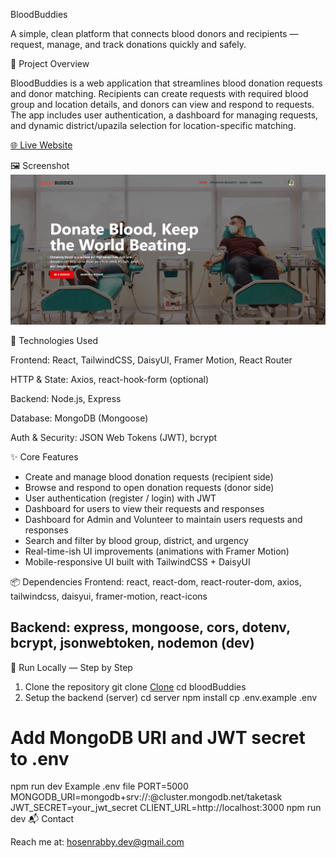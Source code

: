 BloodBuddies

A simple, clean platform that connects blood donors and recipients — request, manage, and track donations quickly and safely.

🔎 Project Overview

BloodBuddies is a web application that streamlines blood donation requests and donor matching. Recipients can create requests with required blood group and location details, and donors can view and respond to requests. The app includes user authentication, a dashboard for managing requests, and dynamic district/upazila selection for location-specific matching.

[🌐 Live Website](https://blood-buddies.netlify.app/)

🖼 Screenshot
![BloodBuddies — screenshot](./public/Screenshot.png)

🧰 Technologies Used

Frontend: React, TailwindCSS, DaisyUI, Framer Motion, React Router

HTTP & State: Axios, react-hook-form (optional)

Backend: Node.js, Express

Database: MongoDB (Mongoose)

Auth & Security: JSON Web Tokens (JWT), bcrypt

✨ Core Features

- Create and manage blood donation requests (recipient side)
- Browse and respond to open donation requests (donor side)
- User authentication (register / login) with JWT
- Dashboard for users to view their requests and responses
- Dashboard for Admin and Volunteer to maintain users requests and responses
- Search and filter by blood group, district, and urgency
- Real-time-ish UI improvements (animations with Framer Motion)
- Mobile-responsive UI built with TailwindCSS + DaisyUI

📦 Dependencies
Frontend: react, react-dom, react-router-dom, axios, tailwindcss, daisyui, framer-motion, react-icons

Backend: express, mongoose, cors, dotenv, bcrypt, jsonwebtoken, nodemon (dev)
---
🚀 Run Locally — Step by Step
1. Clone the repository
git clone [Clone](https://github.com/hosenrabby/bloodBuddies-client.git)
cd bloodBuddies
2. Setup the backend (server)
cd server
npm install
cp .env.example .env
# Add MongoDB URI and JWT secret to .env
npm run dev
Example .env file
PORT=5000
MONGODB_URI=mongodb+srv://<user>:<pass>@cluster.mongodb.net/taketask
JWT_SECRET=your_jwt_secret
CLIENT_URL=http://localhost:3000
npm run dev
📬 Contact

Reach me at: hosenrabby.dev@gmail.com
